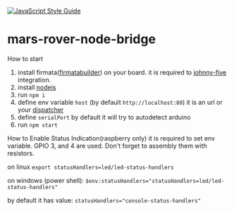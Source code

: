 [![JavaScript Style Guide](https://img.shields.io/badge/code_style-standard-brightgreen.svg)](https://standardjs.com)

# mars-rover-node-bridge

How to start

1. install firmata([firmatabuilder](http://firmatabuilder.com/)) on your board. it is required to [johnny-five](http://johnny-five.io/platform-support/#arduino-uno) integration.
1. install [nodejs](https://nodejs.org/en/)
1. run `npm i`
1. define env variable `host` (by default `http://localhost:80`) it is an url or your [dispatcher](https://github.com/spaceshipyard/mars-rover-dispatcher)
1. define `serialPort` by default it will try to autodetect arduino
1. run `npm start`

How to Enable Status Indication(raspberry only)
it is required to set env variable. GPIO 3, and 4 are used.
Don't forget to assembly them with resistors.

on linux
`export statusHandlers=led/led-status-handlers`

on windows (power shell):
`$env:statusHandlers="statusHandlers=led/led-status-handlers"`

by default it has value:
`statusHandlers="console-status-handlers"`
